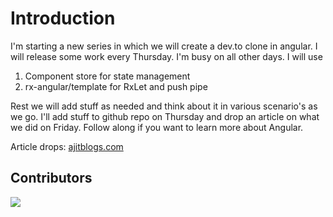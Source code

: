 # Introduction

I'm starting a new series in which we will create a dev.to clone in angular. I will release some work every Thursday. I'm busy on all other days. I will use

1. Component store for state management
1. rx-angular/template for RxLet and push pipe

Rest we will add stuff as needed and think about it in various scenario's as we go. I'll add stuff to github repo on Thursday and drop an article on what we did on Friday. Follow along if you want to learn more about Angular.

Article drops: [ajitblogs.com](https://ajitblogs.com/)

## Contributors

<a href="https://github.com/ajitsinghkaler/devto-clone/graphs/contributors">
  <img src="https://contrib.rocks/image?repo=ajitsinghkaler/devto-clone" />
</a>

